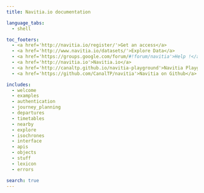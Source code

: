 ```yaml
---
title: Navitia.io documentation

language_tabs:
  - shell

toc_footers:
  - <a href='http://navitia.io/register/'>Get an access</a>
  - <a href='http://www.navitia.io/datasets/'>Explore Data</a>
  - <a href='https://groups.google.com/forum/#!forum/navitia'>Help !</a>
  - <a href='http://navitia.io'>Navitia.io</a>
  - <a href='http://canaltp.github.io/navitia-playground'>Navitia Playground</a>
  - <a href='https://github.com/CanalTP/navitia'>Navitia on Github</a>

includes:
  - welcome
  - examples
  - authentication
  - journey_planning
  - departures
  - timetables
  - nearby
  - explore
  - isochrones
  - interface
  - apis
  - objects
  - stuff
  - lexicon
  - errors

search: true
---
```

